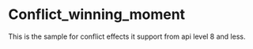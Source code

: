Conflict_winning_moment
=======================

This is the sample for conflict effects it support from api level 8 and less.

